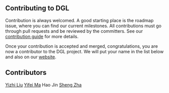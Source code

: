 ## Contributing to DGL

Contribution is always welcomed. A good starting place is the roadmap issue, where
you can find our current milestones. All contributions must go through pull requests
and be reviewed by the committers. See our [contribution guide](https://docs.dgl.ai/contribute.html) for more details.

Once your contribution is accepted and merged, congratulations, you are now a contributor to the DGL project.
We will put your name in the list below and also on our [website](https://www.dgl.ai/ack).

Contributors
------------
[Yizhi Liu](https://github.com/yzhliu)
[Yifei Ma](https://github.com/yifeim)
Hao Jin
[Sheng Zha](https://github.com/szha)
